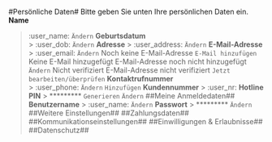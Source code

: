#Persönliche Daten#
Bitte geben Sie unten Ihre persönlichen Daten ein.
**Name** 
  > :user_name:
	`Ändern`
**Geburtsdatum**	
	> :user_dob:
	`Ändern`
**Adresse**	
	> :user_address:
  `Ändern`
**E-Mail-Adresse**
	> :user_email:
	`Ändern`
  Noch keine E-Mail-Adresse
	`E-Mail hinzufügen`
	Keine E-Mail hinzugefügt
	E-Mail-Adresse noch nicht hinzugefügt
	`Ändern`
	Nicht verifiziert
	E-Mail-Adresse nicht verifiziert
	`Jetzt bearbeiten/überprüfen`
**Kontaktrufnummer**	
	> :user_phone:
	`Ändern`
	`Hinzufügen`
**Kundennummer**
	> :user_nr:
**Hotline PIN**
	> *********
	`Generieren`
	`Ändern`
##Meine Anmeldedaten##	
**Benutzername**
	> :user_name:
	`Ändern`
**Passwort**
	> *********
	`Ändern`
##Weitere Einstellungen##
##Zahlungsdaten##
##Kommunikationseinstellungen##
##Einwilligungen & Erlaubnisse##
##Datenschutz##
